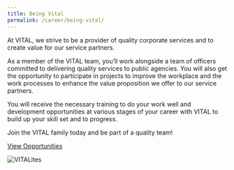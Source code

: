 ```yaml
---
title: Being Vital
permalink: /career/being-vital/
---
```


At VITAL, we strive to be a provider of quality corporate services and to create value for our service partners.

As a member of the VITAL team, you’ll work alongside a team of officers committed to delivering quality services to public agencies. You will also get the opportunity to participate in projects to improve the workplace and the work processes to enhance the value proposition we offer to our service partners.  

You will receive the necessary training to do your work well and development opportunities at various stages of your career with VITAL to build up your skill set and to progress.

Join the VITAL family today and be part of a quality team!

<a class="" href="http://careers.pageuppeople.com/688/cwlive/en/filter/?search-keyword=&category=&work-type=&brand=vital&job-sector=" target="_blank">View Opportunities</a>


<img src="/images/VITALites.jpg" alt="VITALites" />